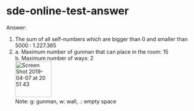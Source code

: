 # sde-online-test-answer
Answer:
01. The sum of all self-numbers which are bigger than 0 and smaller than 5000 : 1.227.365
02. a. Maximum number of gunman that can place in the room: 15<br>
    b. Maximum number of ways: 2
    <br>
    <img width="96" alt="Screen Shot 2019-04-07 at 20 51 43" src="https://user-images.githubusercontent.com/15153340/55684736-fef61b00-5978-11e9-99a3-e61dd6414859.png">
    <br>Note: g: gunman, w: wall, .: empty space
